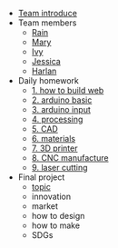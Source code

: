 -  [Team introduce](Team-introduce/Team-introduce.md)
- Team members
  - [Rain](Teammembers/Rain.md)
  - [Mary](Teammembers/Mary.md)
  - [Ivy](Teammembers/Ivy.md)
  - [Jessica](Teammembers/Jessica.md)
  - [Harlan](Teammembers/Harlan.md)
- Daily homework
  - [1. how to build web](homework/how-to-build-web.md)
  - [2. arduino basic](homework/arduino-basic.md)
  - [3. arduino input](homework/arduino-input.md)
  - [4. processing](homework/processing.md)
  - [5. CAD](homework/cad.md)
  - [6. materials](homework/materials.md) 
  - [7. 3D printer](homework/3d-print.md) 
  - [8. CNC manufacture](homework/cnc.md) 
  - [9. laser cutting](homework/laser-cutting.md)    
- Final project
  - [topic](final-project/topic.md)
  - innovation
  - market
  - how to design 
  - how to make
  - SDGs